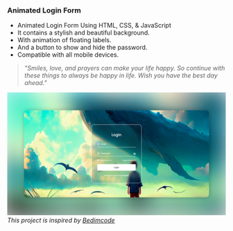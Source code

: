 ### Animated Login Form

- Animated Login Form Using HTML, CSS, & JavaScript
- It contains a stylish and beautiful background.
- With animation of floating labels.
- And a button to show and hide the password.
- Compatible with all mobile devices.

> *"Smiles, love, and prayers can make your life happy. So continue with these things to always be happy in life. Wish you have the best day ahead."*

![preview img](/preview.png)
*This project is inspired by [Bedimcode](https://github.com/bedimcode)*
